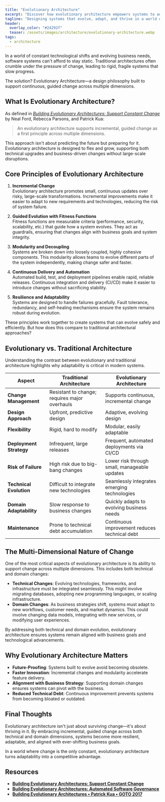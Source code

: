 ```yaml
---
title: "Evolutionary Architecture"
excerpt: "Discover how evolutionary architecture empowers systems to adapt, scale, and thrive—avoiding obsolescence in a rapidly changing technological and business landscape."
tagline: "Designing systems that evolve, adapt, and thrive in a world of constant change"
header:
  overlay_color: "#24292f"
  teaser: /assets/images/architecture/evolutionary-architecture.webp
tags:
  - architecture
---
```


In a world of constant technological shifts and evolving business needs, software systems can't afford to stay static. Traditional architectures often crumble under the pressure of change, leading to rigid, fragile systems that slow progress.  

The solution? Evolutionary Architecture—a design philosophy built to support continuous, guided change across multiple dimensions.  

## What Is Evolutionary Architecture?

As defined in *[Building Evolutionary Architectures: Support Constant Change](https://www.oreilly.com/library/view/building-evolutionary-architectures/9781491986356/)* by Neal Ford, Rebecca Parsons, and Patrick Kua:  

> An evolutionary architecture supports incremental, guided change as a first principle across multiple dimensions.

This approach isn't about predicting the future but preparing for it. Evolutionary architecture is designed to flex and grow, supporting both technical upgrades and business-driven changes without large-scale disruptions.  

## Core Principles of Evolutionary Architecture

1. **Incremental Change**  
   Evolutionary architecture promotes small, continuous updates over risky, large-scale transformations. Incremental improvements make it easier to adapt to new requirements and technologies, reducing the risk of system failure.  

2. **Guided Evolution with Fitness Functions**  
   Fitness functions are measurable criteria (performance, security, scalability, etc.) that guide how a system evolves. They act as guardrails, ensuring that changes align with business goals and system integrity.  

3. **Modularity and Decoupling**  
   Systems are broken down into loosely coupled, highly cohesive components. This modularity allows teams to evolve different parts of the system independently, making change safer and faster.  

4. **Continuous Delivery and Automation**  
   Automated build, test, and deployment pipelines enable rapid, reliable releases. Continuous integration and delivery (CI/CD) make it easier to introduce changes without sacrificing stability.  

5. **Resilience and Adaptability**  
   Systems are designed to handle failures gracefully. Fault tolerance, redundancy, and self-healing mechanisms ensure the system remains robust during evolution.  

These principles work together to create systems that can evolve safely and efficiently. But how does this compare to traditional architectural approaches?

## Evolutionary vs. Traditional Architecture

Understanding the contrast between evolutionary and traditional architecture highlights why adaptability is critical in modern systems.

| **Aspect**               | **Traditional Architecture**                                | **Evolutionary Architecture**                            |
|-------------------------|-------------------------------------------------------------|---------------------------------------------------------|
| **Change Management**    | Resistant to change; requires major overhauls               | Supports continuous, incremental change                  |
| **Design Approach**      | Upfront, predictive design                                  | Adaptive, evolving design                                |
| **Flexibility**          | Rigid, hard to modify                                        | Modular, easily adaptable                                |
| **Deployment Strategy**  | Infrequent, large releases                                   | Frequent, automated deployments via CI/CD                |
| **Risk of Failure**      | High risk due to big-bang changes                           | Lower risk through small, manageable updates             |
| **Technical Evolution**  | Difficult to integrate new technologies                     | Seamlessly integrates emerging technologies              |
| **Domain Adaptability**  | Slow response to business changes                           | Quickly adapts to evolving business needs                |
| **Maintenance**          | Prone to technical debt accumulation                        | Continuous improvement reduces technical debt            |

## The Multi-Dimensional Nature of Change

One of the most critical aspects of evolutionary architecture is its ability to support change across multiple dimensions. This includes both technical and domain changes:

- **Technical Changes**: Evolving technologies, frameworks, and infrastructure must be integrated seamlessly. This might involve migrating databases, adopting new programming languages, or scaling infrastructure.  
- **Domain Changes**: As business strategies shift, systems must adapt to new workflows, customer needs, and market dynamics. This could involve changing data models, integrating with new services, or modifying user experiences.  

By addressing both technical and domain evolution, evolutionary architecture ensures systems remain aligned with business goals and technological advancements.

## Why Evolutionary Architecture Matters

- **Future-Proofing**: Systems built to evolve avoid becoming obsolete.  
- **Faster Innovation**: Incremental changes and modularity accelerate feature delivery.  
- **Alignment with Business Strategy**: Supporting domain changes ensures systems can pivot with the business.  
- **Reduced Technical Debt**: Continuous improvement prevents systems from becoming bloated or outdated.  

## Final Thoughts

Evolutionary architecture isn't just about surviving change—it's about thriving in it. By embracing incremental, guided change across both technical and domain dimensions, systems become more resilient, adaptable, and aligned with ever-shifting business goals.  

In a world where change is the only constant, evolutionary architecture turns adaptability into a competitive advantage.

## Resources

- [**Building Evolutionary Architectures: Support Constant Change**](https://www.oreilly.com/library/view/building-evolutionary-architectures/9781491986356/)
- [**Building Evolutionary Architectures: Automated Software Governance**](https://techleadjournal.dev/episodes/201/)
- [**Building Evolutionary Architectures • Patrick Kua • GOTO 2017**](https://youtube.com/watch?v=8bEsNT7jdC4)
